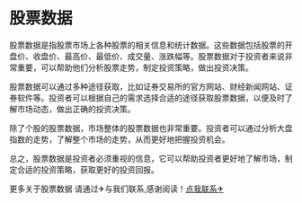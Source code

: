 # 股票数据

股票数据是指股票市场上各种股票的相关信息和统计数据。这些数据包括股票的开盘价、收盘价、最高价、最低价、成交量、涨跌幅等。股票数据对于投资者来说非常重要，可以帮助他们分析股票走势，制定投资策略，做出投资决策。

股票数据可以通过多种途径获取，比如证券交易所的官方网站、财经新闻网站、证券软件等。投资者可以根据自己的需求选择合适的途径获取股票数据，以便及时了解市场动态，做出正确的投资决策。

除了个股的股票数据，市场整体的股票数据也非常重要。投资者可以通过分析大盘指数的走势，了解整个市场的走势，从而更好地把握投资机会。

总之，股票数据是投资者必须重视的信息，它可以帮助投资者更好地了解市场，制定合适的投资策略，获取更好的投资回报。

更多关于股票数据 请通过✈与我们联系,感谢阅读！[点我联系✈](https://www.G208.com)